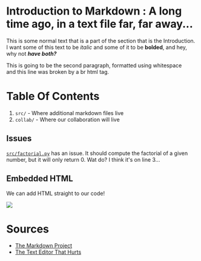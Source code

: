 # Introduction to Markdown : A long time ago, in a text file far, far away...

This is some normal text that is a part of the section that is the Introduction. I want some of this text to be *italic* and some of it to be **bolded**, and hey, why not ***have both?***

This is going to be the second paragraph, formatted using whitespace <br> and this line was broken by a br html tag.

# Table Of Contents
1.  `src/` - Where additional markdown files live
2.  `collab/` - Where our collaboration will live

## Issues

[`src/factorial.py`](./src/factorial.py#L3) has an issue. It should compute the factorial of a given number, but it will only return 0. Wat do? I think it's on line 3...

## Embedded HTML

We can add HTML straight to our code!

<img src="https://img.shields.io/badge/some%20label-Hello%20World-red"/>

# Sources

*   [The Markdown Project](https://daringfireball.net/projects/markdown/)
*   [The Text Editor That Hurts](https://www.vim.org/)
